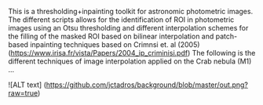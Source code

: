 This is a thresholding+inpainting toolkit for astronomic photometric images. The different scripts allows for the identification of ROI in photometric images using an Otsu thresholding and different interpolation schemes for the filling of the masked ROI based on bilinear interpolation and patch-based inpainting techniques based on Crimnsi et. al (2005) (https://www.irisa.fr/vista/Papers/2004_ip_criminisi.pdf) The following is the different techniques of image interpolation applied on the Crab nebula (M1) ... 

![ALT text] (https://github.com/jctadros/background/blob/master/out.png?raw=true)
